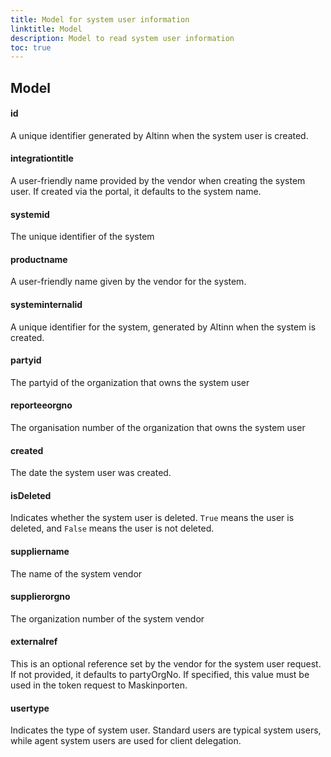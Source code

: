 ```yaml
---
title: Model for system user information
linktitle: Model
description: Model to read system user information
toc: true
---
```

## Model

#### id
A unique identifier generated by Altinn when the system user is created.

#### integrationtitle
A user-friendly name provided by the vendor when creating the system user. If created via the portal, it defaults to the system name.

#### systemid
The unique identifier of the system

#### productname
A user-friendly name given by the vendor for the system.

#### systeminternalid
A unique identifier for the system, generated by Altinn when the system is created.

#### partyid
The partyid of the organization that owns the system user

#### reporteeorgno
The organisation number of the organization that owns the system user

#### created
The date the system user was created.

#### isDeleted
Indicates whether the system user is deleted. `True` means the user is deleted, and `False` means the user is not deleted.

#### suppliername
The name of the system vendor

#### supplierorgno
The organization number of the system vendor

#### externalref
This is an optional reference set by the vendor for the system user request. If not provided, it defaults to partyOrgNo. If specified, this value must be used in the token request to Maskinporten.

#### usertype
Indicates the type of system user. Standard users are typical system users, while agent system users are used for client delegation.

